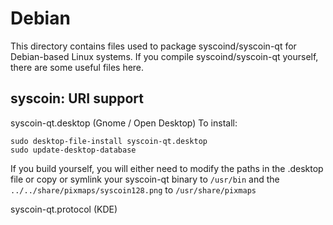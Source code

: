 
Debian
====================
This directory contains files used to package syscoind/syscoin-qt
for Debian-based Linux systems. If you compile syscoind/syscoin-qt yourself, there are some useful files here.

## syscoin: URI support ##


syscoin-qt.desktop  (Gnome / Open Desktop)
To install:

	sudo desktop-file-install syscoin-qt.desktop
	sudo update-desktop-database

If you build yourself, you will either need to modify the paths in
the .desktop file or copy or symlink your syscoin-qt binary to `/usr/bin`
and the `../../share/pixmaps/syscoin128.png` to `/usr/share/pixmaps`

syscoin-qt.protocol (KDE)

